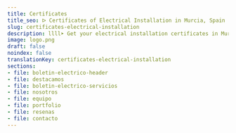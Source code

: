 ```yaml
---
title: Certificates
title_seo: ᐅ Certificates of Electrical Installation in Murcia, Spain
slug: certificates-electrical-installation
description: llll➤ Get your electrical installation certificates in Murcia. Affordable prices, fast and reliable service ✅ Contact us!
image: logo.png
draft: false
noindex: false
translationKey: certificates-electrical-installation
sections:
- file: boletin-electrico-header
- file: destacamos
- file: boletin-electrico-servicios
- file: nosotros
- file: equipo
- file: portfolio
- file: resenas
- file: contacto
---
```

